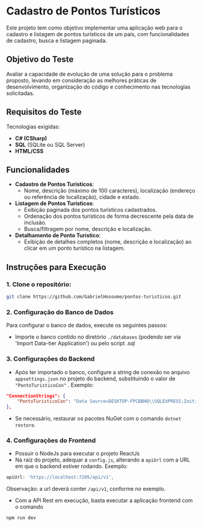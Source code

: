 # Cadastro de Pontos Turísticos

Este projeto tem como objetivo implementar uma aplicação web para o cadastro e listagem de pontos turísticos de um país, com funcionalidades de cadastro, busca e listagem paginada.

## Objetivo do Teste

Avaliar a capacidade de evolução de uma solução para o problema proposto, levando em consideração as melhores práticas de desenvolvimento, organização do código e conhecimento nas tecnologias solicitadas.

## Requisitos do Teste

Tecnologias exigidas:
- **C# (CSharp)**
- **SQL** (SQLite ou SQL Server)
- **HTML/CSS**

## Funcionalidades

- **Cadastro de Pontos Turísticos**:
  - Nome, descrição (máximo de 100 caracteres), localização (endereço ou referência de localização), cidade e estado.
- **Listagem de Pontos Turísticos**:
  - Exibição paginada dos pontos turísticos cadastrados.
  - Ordenação dos pontos turísticos de forma decrescente pela data de inclusão.
  - Busca/filtragem por nome, descrição e localização.
- **Detalhamento de Ponto Turístico**:
  - Exibição de detalhes completos (nome, descrição e localização) ao clicar em um ponto turístico na listagem.

## Instruções para Execução

### 1. Clone o repositório:

```bash
git clone https://github.com/GabrielHosoume/pontos-turisticos.git
```

### 2. Configuração do Banco de Dados
Para configurar o banco de dados, execute os seguintes passos:
- Importe o banco contido no diretório `./databases` (podendo ser via 'Import Data-tier Application') ou pelo script .sql


### 3. Configurações do Backend
- Após ter importado o banco, configure a string de conexão no arquivo `appsettings.json` no projeto do backend, substituindo o valor de `"PontoTuristicoCon"` . Exemplo:

```json
"ConnectionStrings": {
    "PontoTuristicoCon": "Data Source=DESKTOP-FPCBBHQ\\SQLEXPRESS;Initial Catalog=PontoTuristico;Integrated Security=true;TrustServerCertificate=True"
},
```

- Se necessário, restaurar os pacotes NuGet com o comando `dotnet restore`.

### 4. Configurações do Frontend
- Possuir o NodeJs para executar o projeto ReactJs
- Na raiz do projeto, adequar a `config.js`, alterando a `apiUrl` com a URL em que o backend estiver rodando.
Exemplo:
```javascript
apiUrl: 'https://localhost:7205/api/v1',
```

Observação: a url deverá conter `/api/v1`, conforme no exemplo.

- Com a API Rest em execução, basta executar a aplicação frontend com o comando
```bash 
npm run dev
```